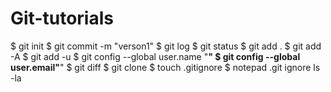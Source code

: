 # Git-tutorials
$ git init
$ git commit -m "verson1"
$ git log
$ git status
$ git add .
$ git add -A
$ git add -u
$ git config --global user.name "____________"
$ git config --global user.email"____________"
$ git diff <file>
$ git clone <link>
$ touch .gitignore
$ notepad .git ignore
ls -la